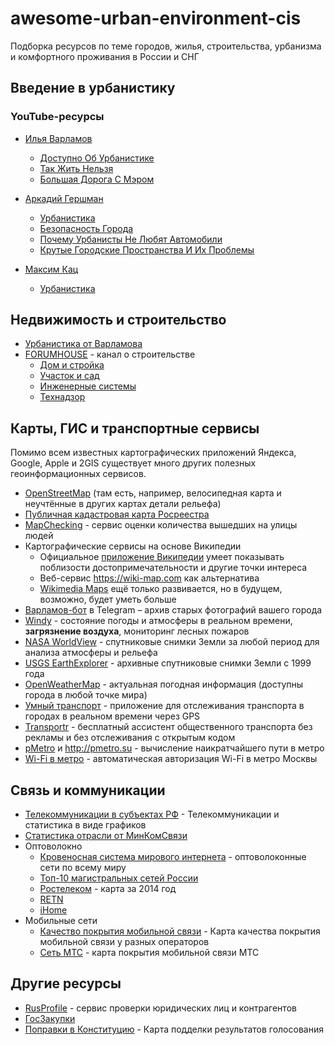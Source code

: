 # awesome-urban-environment-cis
Подборка ресурсов по теме городов, жилья, строительства, урбанизма и комфортного проживания в России и СНГ
## Введение в урбанистику
### YouTube-ресурсы
* [Илья Варламов](https://www.youtube.com/user/ilyavarlamov)
    - [Доступно Об Урбанистике](https://www.youtube.com/watch?v=qLhcXgVZaJI&list=PLceIIEa--FBJ9SMqBXEvkznTFOLAqzlqB)
    - [Так Жить Нельзя](https://www.youtube.com/watch?v=qXR8Ozutzvc&list=PLceIIEa--FBKZz26S9UsrUcZSB1VFm4eh)
    - [Большая Дорога С Мэром](https://www.youtube.com/watch?v=i7jRD1yfKLc&list=PLceIIEa--FBL-jbBIMquNr3Ga69TP-rpo)
* [Аркадий Гершман](https://www.youtube.com/channel/UCT_AKsYn-zjTC12CjCyp3dw)
    - [Урбанистика](https://www.youtube.com/watch?v=HQVwQmeRH5Y&list=PLGt0veX7W_u3-MiqGpIooWtZBMFrMXx6y)
    - [Безопасность Города](https://www.youtube.com/watch?v=uSzOWJsoTBg&list=PLGt0veX7W_u3Lm4wVizQkHybfB2jooclb)
    - [Почему Урбанисты Не Любят Автомобили](https://www.youtube.com/watch?v=TvWbP-KIo4E&list=PLGt0veX7W_u1zay379X3CYjfS3AcA7wpP)
    - [Крутые Городские Пространства И Их Проблемы](https://www.youtube.com/watch?v=mrVkopoq5-k&list=PLGt0veX7W_u3v2KHdpoc-H6g_lCNahlEx)

* [Максим Кац](https://www.youtube.com/channel/UCUGfDbfRIx51kJGGHIFo8Rw)
    -  [Урбанистика](https://www.youtube.com/watch?v=B0PALhckf8w&list=PLVqpOPG2Lex8xkbW7xUdLjILbpCQeV22q)


## Недвижимость и строительство
* [Урбанистика от Варламова](https://varlamov.ru/tag/%D0%A3%D1%80%D0%B1%D0%B0%D0%BD%D0%B8%D1%81%D1%82%D0%B8%D0%BA%D0%B0)
* [FORUMHOUSE](https://www.youtube.com/user/ForumHouseTV) - канал о строительстве
   - [Дом и стройка](https://www.youtube.com/watch?v=D4_v3ULVvLc&list=PL6CACBEC6CBA68805)
   - [Участок и сад](https://www.youtube.com/watch?v=NHU99QKieMU&list=PL2E3999B72E541693)
   - [Инженерные системы](https://www.youtube.com/watch?v=-T0KRiEN_NQ&list=PL645E3230E9A802A9)
   - [Технадзор](https://www.youtube.com/watch?v=BV4g0kB1slM&list=PL9J02xTJy2BvSOV7VYmt6-t0-u3kD8-37)

## Карты, ГИС и транспортные сервисы

Помимо всем известных картографических приложений Яндекса, Google, Apple и 2GIS существует много других полезных геоинформационных сервисов.

* [OpenStreetMap](https://www.openstreetmap.org) (там есть, например, велосипедная карта и неучтённые в других картах детали рельефа)
* [Публичная кадастровая карта Росреестра](https://pkk.rosreestr.ru/)
* [MapChecking](https://www.mapchecking.com/) - сервис оценки количества вышедших на улицы людей
* Картографические сервисы на основе Википедии
    - Официальное [приложение Википедии](https://en.wikipedia.org/wiki/Help:Mobile_access#Official_apps) умеет показывать поблизости достопримечательности и другие точки интереса
    - Веб-сервис <https://wiki-map.com> как альтернатива
    - [Wikimedia Maps](https://maps.wikimedia.org) ещё только развивается, но в будущем, возможно, будет уметь больше
* [Варламов-бот](https://telegram.me/VarlamovBot) в Telegram – архив старых фотографий вашего города
* [Windy](https://www.windy.com) - состояние погоды и атмосферы в реальном времени, **загрязнение воздуха**, мониторинг лесных пожаров
* [NASA WorldView](https://worldview.earthdata.nasa.gov/) - спутниковые снимки Земли за любой период для анализа атмосферы и рельефа
* [USGS EarthExplorer](https://earthexplorer.usgs.gov/) - архивные спутниковые снимки Земли с 1999 года
* [OpenWeatherMap](https://openweathermap.org/) - актуальная погодная информация (доступны города в любой точке мира)
* [Умный транспорт](https://play.google.com/store/apps/details?id=ru.bus62.SmartTransport) - приложение для отслеживания транспорта в городах в реальном времени через GPS
* [Transportr](https://transportr.app/) - бесплатный ассистент общественного транспорта без рекламы и без отслеживания с открытым кодом 
* [pMetro](https://f-droid.org/packages/com.utyf.pmetro) и <http://pmetro.su> - вычисление наикратчайшего пути в метро
* [Wi-Fi в метро](https://github.com/mosmetro-android/mosmetro-android) - автоматическая авторизация Wi-Fi в метро Москвы

## Связь и коммуникации

* [Телекоммуникации в субъектах РФ](https://digital.gov.ru/ru/activity/statistic/rating/telekommunikacii-v-subektah-rossijskoj-federacii/) - Телекоммуникации и статистика в виде графиков
* [Статистика отрасли от МинКомСвязи](https://digital.gov.ru/ru/pages/statistika-otrasli/)
* Оптоволокно
    - [Кровеносная система мирового интернета](https://habr.com/ru/company/rootwelt/blog/305634/) - оптоволоконные сети по всему миру
    - [Топ-10 магистральных сетей России](http://rubroad.ru/magazine/providers/4530-top)
    - [Ростелеком](https://www.company.rt.ru/about/net/magistr/) - карта за 2014 год
    - [RETN](https://retn.net/ru/networkmap/)
    - [iHome](https://ihome.ru/language/ru/%d0%a1%d0%b5%d1%82%d1%8c/)
* Мобильные сети
    - [Качество покрытия мобильной связи](https://geo.minsvyaz.ru) - Карта качества покрытия мобильной связи у разных операторов
    - [Сеть МТС](https://mts.ru/personal/podderzhka/zoni-obsluzhivaniya/nasha-set) - карта покрытия мобильной связи МТС

## Другие ресурсы

* [RusProfile](https://www.rusprofile.ru) - сервис проверки юридических лиц и контрагентов
* [ГосЗакупки](https://zakupki.gov.ru)
* [Поправки в Конституцию](https://maxkatz.ru/2020/) - Карта подделки результатов голосования
